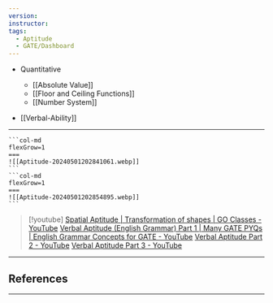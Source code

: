 ```yaml
---
version: 
instructor: 
tags:
  - Aptitude
  - GATE/Dashboard
---
```


- Quantitative 
	- [[Absolute Value]]
	- [[Floor and Ceiling Functions]]
	- [[Number System]]

- [[Verbal-Ability]]
---

````col
```col-md
flexGrow=1
===
![[Aptitude-20240501202841061.webp]]
```
```col-md
flexGrow=1
===
![[Aptitude-20240501202854895.webp]]
```
````


> [!youtube] 
> [Spatial Aptitude | Transformation of shapes | GO Classes - YouTube](https://www.youtube.com/watch?v=pxsVnSTMDrg)
> [Verbal Aptitude (English Grammar) Part 1 | Many GATE PYQs | English Grammar Concepts for GATE - YouTube](https://www.youtube.com/watch?v=40NjNyuCC20)
> [Verbal Aptitude Part 2 - YouTube](https://www.youtube.com/watch?v=zOPe3JHf0nY)
> [Verbal Aptitude Part 3 - YouTube](https://www.youtube.com/watch?v=7nsdiZ6b_8M)


---

## References


---
